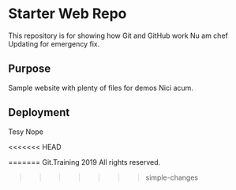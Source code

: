 # Starter Web Repo

This repository is for showing how Git and GitHub work
Nu am chef Updating for emergency fix.

## Purpose

Sample website with plenty of files for demos
Nici acum.

## Deployment

Tesy
Nope


<<<<<<< HEAD

=======
Git.Training 2019 All rights reserved.
>>>>>>> simple-changes

